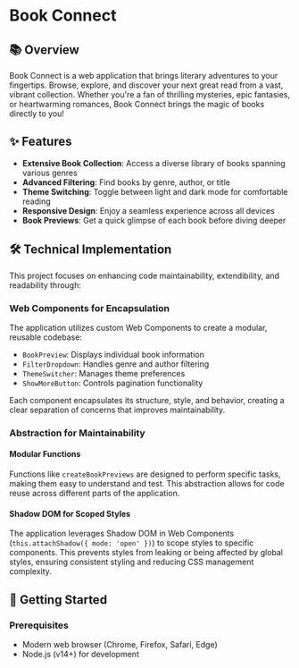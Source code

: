 # Book Connect


## 📚 Overview

Book Connect is a web application that brings literary adventures to your fingertips. Browse, explore, and discover your next great read from a vast, vibrant collection. Whether you're a fan of thrilling mysteries, epic fantasies, or heartwarming romances, Book Connect brings the magic of books directly to you!

## ✨ Features

- **Extensive Book Collection**: Access a diverse library of books spanning various genres
- **Advanced Filtering**: Find books by genre, author, or title
- **Theme Switching**: Toggle between light and dark mode for comfortable reading
- **Responsive Design**: Enjoy a seamless experience across all devices
- **Book Previews**: Get a quick glimpse of each book before diving deeper

## 🛠️ Technical Implementation

This project focuses on enhancing code maintainability, extendibility, and readability through:

### Web Components for Encapsulation

The application utilizes custom Web Components to create a modular, reusable codebase:

- `BookPreview`: Displays individual book information
- `FilterDropdown`: Handles genre and author filtering
- `ThemeSwitcher`: Manages theme preferences
- `ShowMoreButton`: Controls pagination functionality

Each component encapsulates its structure, style, and behavior, creating a clear separation of concerns that improves maintainability.

### Abstraction for Maintainability

#### Modular Functions

Functions like `createBookPreviews` are designed to perform specific tasks, making them easy to understand and test. This abstraction allows for code reuse across different parts of the application.

#### Shadow DOM for Scoped Styles

The application leverages Shadow DOM in Web Components (`this.attachShadow({ mode: 'open' })`) to scope styles to specific components. This prevents styles from leaking or being affected by global styles, ensuring consistent styling and reducing CSS management complexity.

## 🚀 Getting Started

### Prerequisites

- Modern web browser (Chrome, Firefox, Safari, Edge)
- Node.js (v14+) for development
